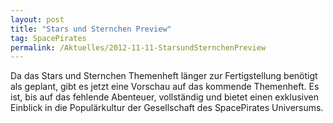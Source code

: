 ```yaml
---
layout: post
title: "Stars und Sternchen Preview"
tag: SpacePirates
permalink: /Aktuelles/2012-11-11-StarsundSternchenPreview
---
```


<div>
Da das Stars und Sternchen Themenheft länger zur Fertigstellung benötigt als geplant, gibt es jetzt eine Vorschau auf das kommende Themenheft. Es ist, bis auf das fehlende Abenteuer, vollständig und bietet einen exklusiven Einblick in die Populärkultur der Gesellschaft des SpacePirates Universums.

</div>

